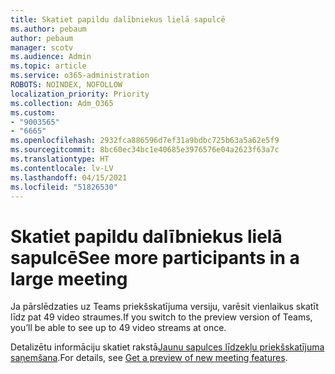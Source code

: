```yaml
---
title: Skatiet papildu dalībniekus lielā sapulcē
ms.author: pebaum
author: pebaum
manager: scotv
ms.audience: Admin
ms.topic: article
ms.service: o365-administration
ROBOTS: NOINDEX, NOFOLLOW
localization_priority: Priority
ms.collection: Adm_O365
ms.custom:
- "9003565"
- "6665"
ms.openlocfilehash: 2932fca886596d7ef31a9bdbc725b63a5a62e5f9
ms.sourcegitcommit: 8bc60ec34bc1e40685e3976576e04a2623f63a7c
ms.translationtype: HT
ms.contentlocale: lv-LV
ms.lasthandoff: 04/15/2021
ms.locfileid: "51826530"
---
```

# <a name="see-more-participants-in-a-large-meeting"></a><span data-ttu-id="32481-102">Skatiet papildu dalībniekus lielā sapulcē</span><span class="sxs-lookup"><span data-stu-id="32481-102">See more participants in a large meeting</span></span>

<span data-ttu-id="32481-103">Ja pārslēdzaties uz Teams priekšskatījuma versiju, varēsit vienlaikus skatīt līdz pat 49 video straumes.</span><span class="sxs-lookup"><span data-stu-id="32481-103">If you switch to the preview version of Teams, you’ll be able to see up to 49 video streams at once.</span></span>

<span data-ttu-id="32481-104">Detalizētu informāciju skatiet rakstā[Jaunu sapulces līdzekļu priekšskatījuma saņemšana](https://support.microsoft.com/office/04533e91-3203-4530-a1c0-8f77c0731699).</span><span class="sxs-lookup"><span data-stu-id="32481-104">For details, see [Get a preview of new meeting features](https://support.microsoft.com/office/04533e91-3203-4530-a1c0-8f77c0731699).</span></span>
